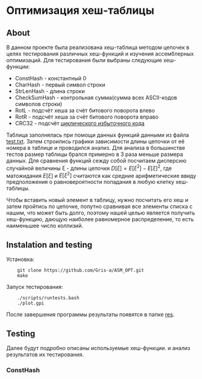 # Оптимизация хеш-таблицы

## About

В данном проекте была реализована хеш-таблица методом цепочек в целях тестирования различных хеш-функций и изучения ассемблерных оптимизаций. Для тестирования были выбраны следующие хеш-функции:

- ConstHash    - константный 0
- CharHash     - первый символ строки
- StrLenHash   - длина строки
- CheckSumHash - контрольная сумма(сумма всех ASCII-кодов символов строки)
- RotL         - подсчёт хеша за счёт битового поворота влево
- RotR         - подсчёт хеша за счёт битового поворота вправо
- CRC32        - подсчёт [циклического избыточного кода](https://ru.m.wikipedia.org/wiki/%D0%A6%D0%B8%D0%BA%D0%BB%D0%B8%D1%87%D0%B5%D1%81%D0%BA%D0%B8%D0%B9_%D0%B8%D0%B7%D0%B1%D1%8B%D1%82%D0%BE%D1%87%D0%BD%D1%8B%D0%B9_%D0%BA%D0%BE%D0%B4#CRC-32)

Таблица заполнялась при помощи данных функций данными из файла [test.txt](data/test.txt). Затем строились графики зависимости длины цепочки от её номера в таблице и проводился анализ. Для анализа в большинстве тестов размер таблицы брался примерно в 3 раза меньше размера данных. Для сравнения функций сежду собой посчитаем дисперсию случайной величины ξ - длины цепочки $D[ξ] = Ε[ξ^2] - Ε[ξ]^2$, где матожидания $E[ξ]$ и $Ε[ξ^2]$ считаются как средние арифметические ввиду предположения о равновероятности попадания в любую клетку хеш-таблицы.

Чтобы вставить новый элемент в таблицу, нужно посчитать его хеш и затем пройтись по цепочке, попутно сравнивая все элементы списка с нашим, что может быть долго, поэтому нашей целью является получить хеш-функцию, дающую наиболее равномерное распределение, то есть наименьшее число коллизий.

## Instalation and testing

Установка:
```shell
    git clone https://github.com/Gris-a/ASM_OPT.git
    make
```
Запуск тестирования:
```shell
    ./scripts/runtests.bash
    ./plot.gpi
```
После завершения программы результаты появятся в папке [res](/data/res).

## Testing

Далее будут подробно описаны используемые хеш-функции. и анализ результатов их тестирования.

### ConstHash
